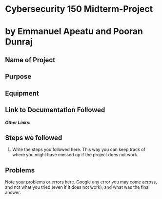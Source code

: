 # Cybersecurity 150 Midterm-Project

# by Emmanuel Apeatu and Pooran Dunraj

## Name of Project

## Purpose

## Equipment

## Link to Documentation Followed

##### Other Links:

## Steps we followed
1. Write the steps you followed here.  This way you can keep track of where you might have messed up if the project does not work. 

## Problems
Note your problems or errors here.  Google any error you may come across, and not what you tried (even if it does not work), and what was the final answer.
